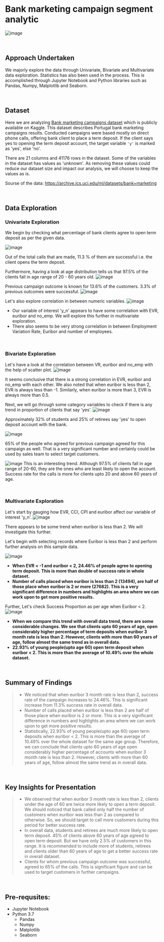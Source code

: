 # Bank marketing campaign segment analytic

![image](https://user-images.githubusercontent.com/64974149/144488446-fc1c62d6-39e9-418a-9025-8e43033a613b.png)

<br>

## Approach Undertaken

We majorly explore the data through Univariate, Bivariate and Multivariate data exploration. Statistics has also been used in the process. This is accomplished through Jupyter Notebook and Python libraries such as Pandas, Numpy, Matplotlib and Seaborn.

<br>

## Dataset

Here we are analyzing [Bank marketing campaigns dataset](https://www.kaggle.com/volodymyrgavrysh/bank-marketing-campaigns-dataset#bank-additional-full.csv) which is publicly available on Kaggle. This dataset describes Portugal bank marketing campaigns results. Conducted campaigns were based mostly on direct phone calls, offering bank client to place a term deposit. If the client says yes to opening the term deposit account, the target variable `'y'` is marked as 'yes', else 'no'.

There are 21 columns and 41176 rows in the dataset. Some of the variables in the dataset has values as 'unknown'. As removing these values could reduce our dataset size and impact our analysis, we will choose to keep the values as is.

Sourse of the data:
https://archive.ics.uci.edu/ml/datasets/bank+marketing



<br>

## Data Exploration

### Univariate Exploration

We begin by checking what percentage of bank clients agree to open term deposit as per the given data.

![image](https://user-images.githubusercontent.com/64974149/144493970-9b73b0f6-b2da-4ef4-8fed-f0be845a14fd.png)

Out of the total calls that are made, 11.3 % of them are successful i.e. the client opens the term deposit.

Furthermore, having a look at age distribution tells us that 97.5% of the clients fall in age range of 20 - 60 years old.
![image](https://user-images.githubusercontent.com/64974149/144493998-ca2c6a7a-cc98-41ff-8314-1aa8be6f09e0.png)

Previous campaign outcome is known for 13.6% of the customers. 3.3% of previous outcomes were successful.
![image](https://user-images.githubusercontent.com/64974149/144494007-d0c00f70-e91c-4742-813e-bcb5d1fa6eef.png)

Let's also explore correlation in between numeric variables.
![image](https://user-images.githubusercontent.com/64974149/144494027-b06f9bbd-c72a-4681-8f5c-d2f47b318373.png)

- Our variable of interest 'y_n' appears to have some correlation with EVR, euribor and no_emp. We will explore this further in multivariate exploration.
- There also seems to be very strong correlation in between Employment Variation Rate, Euribor and number of employees.



<br>

### Bivariate Exploration

Let's have a look at the correlation between VR, euribor and no_emp with the help of scatter plot.
![image](https://user-images.githubusercontent.com/64974149/144494037-81371036-30c4-4888-a82f-84e1e5daeb96.png)

It seems conclusive that there is a strong correlation in EVR, euribor and no_emp with each other.
We also noted that when euribor is less than 2, EVR is always less than -1. Similarly, when euribor is more than 3, EVR is always more than 0.5.

Next, we will go through some category variables to check if there is any trend in proportion of clients that say 'yes'.
![image](https://user-images.githubusercontent.com/64974149/144494045-d7bd7642-f1d4-4e04-a6d5-fa4af77be9aa.png)

Approximately 32% of students and 25% of retirees say 'yes' to open deposit account with the bank.

![image](https://user-images.githubusercontent.com/64974149/144494060-4a0cf243-9064-4e08-b846-f9f895462eaa.png)

65% of the people who agreed for previous campaign agreed for this campaign as well. That is a very significant number and certainly could be used by sales team to select target customers.

![image](https://user-images.githubusercontent.com/64974149/144494074-6eb1ca90-89c0-4007-a75a-50a0b172449c.png)
This is an interesting trend. Although 97.5% of clients fall in age range of 20-60, they are the ones who are least likely to open the account. Success rate for the calls is more for clients upto 20 and above 60 years of age.


<br>

### Multivariate Exploration

Let's start by gauging how EVR, CCI, CPI and euribor affect our variable of interest 'y_n'.
![image](https://user-images.githubusercontent.com/64974149/144494088-092f0c48-5c48-4652-9301-5ca3c86034b9.png)

There appears to be some trend when euribor is less than 2. We will investigate this further. 

Let's begin with selecting records where Euribor is less than 2 and perform further analysis on this sample data.

![image](https://user-images.githubusercontent.com/64974149/144494096-b33a544a-26d1-4c8c-8cdf-9101de1bbef6.png)

- **When EVR < -1 and euribor < 2, 24.46% of people agree to opening term deposit. This is more than double of success rate in whole dataset.**
- **Number of calls placed when euribor is less than 2 (13494), are half of those place when euribor is 2 or more (27682). This is a very significant difference in numbers and highlights an area where we can work upon to get more positive results.**


Further, Let's check Success Proportion as per age when Euribor < 2.
![image](https://user-images.githubusercontent.com/64974149/144494113-38e27ff7-c43b-4f67-9faa-f20d2cc4eae0.png)

- **When we compare this trend with overall data trend, there are some considerable changes. We see that clients upto 60 years of age, open considerably higher percentage of term deposits when euribor 3 month rate is less than 2. However, clients with more than 60 years of age, follow almost the same trend as in overall data.**
- **22.93% of young people(upto age 60) open term deposit when euribor < 2. This is more than the average of 10.49% over the whole dataset.**


<br>

## Summary of Findings

> - We noticed that when euribor 3 month rate is less than 2, success rate of the campaign increases to 24.46%. This is significant increase from 11.3% success rate in overall data.
> - Number of calls placed when euribor is less than 2 are half of those place when euribor is 2 or more. This is a very significant difference in numbers and highlights an area where we can work upon to get more positive results.
> - Statistically, 22.93% of young people(upto age 60) open term deposits when euribor < 2. This is more than the average of 10.49% over the whole dataset for the same age group. Therefore, we can conclude that clients upto 60 years of age open considerably higher percentage of accounts when euribor 3 month rate is less than 2. However, clients with more than 60 years of age, follow almost the same trend as in overall data.

<br>

## Key Insights for Presentation

> - We observed that when euribor 3 month rate is less than 2, clients under the age of 60 are twice more likely to open a term deposit. We should noticed that bank called only half the number of customers when euribor was less than 2 as compared to otherwise. So, we should target to call more customers during this period for better success rate.
> - In overall data, students and retirees are much more likely to open term deposit. 45% of clients above 60 years of age agreed to open term deposit. But we have only 2.5% of customers in this range. It is recommended to include more of students, retirees and clients older than 60 years of age to get a better success rate in overall dataset.
> - Clients for whom previous campaign outcome was successful, agreed to 65% of the calls. This is significant figure and can be used to target customers in further campaigns.

<br>


## Pre-requsites:

- Jupyter Notebook
- Python 3.7
    - Pandas
    - Numpy
    - Matplotlib
    - Seaborn
